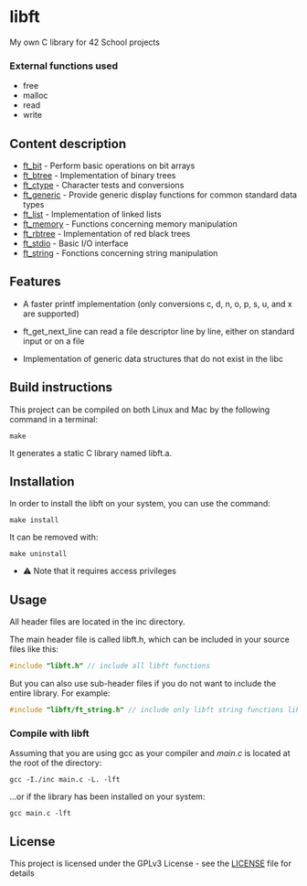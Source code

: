 # libft

My own C library for 42 School projects

### External functions used

- free
- malloc
- read
- write

## Content description

- [ft_bit](inc/libft/ft_bit.h "libft/ft_bit.h") - Perform basic operations on bit arrays
- [ft_btree](inc/libft/ft_btree.h "libft/ft_btree.h") - Implementation of binary trees
- [ft_ctype](inc/libft/ft_ctype.h "libft/ft_ctype.h") - Character tests and conversions
- [ft_generic](inc/libft/ft_generic.h "libft/ft_generic.h") - Provide generic display functions for common standard data types
- [ft_list](inc/libft/ft_list.h "libft/ft_list.h") - Implementation of linked lists
- [ft_memory](inc/libft/ft_memory.h "libft/ft_memory.h") - Functions concerning memory manipulation
- [ft_rbtree](inc/libft/ft_rbtree.h "libft/ft_rbtree.h") - Implementation of red black trees
- [ft_stdio](inc/libft/ft_stdio.h "libft/ft_stdio.h") - Basic I/O interface
- [ft_string](inc/libft/ft_string.h "libft/ft_string.h") - Fonctions concerning string manipulation

## Features

- A faster printf implementation (only conversions c, d, n, o, p, s, u, and x are supported)

- ft_get_next_line can read a file descriptor line by line, either on standard input or on a file

- Implementation of generic data structures that do not exist in the libc

## Build instructions

This project can be compiled on both Linux and Mac by the following command in a terminal:
```shell
make
```

It generates a static C library named libft.a.

## Installation

In order to install the libft on your system, you can use the command:
```shell
make install
```

It can be removed with:
```shell
make uninstall
```

- ⚠️ Note that it requires access privileges

## Usage

All header files are located in the inc directory.

The main header file is called libft.h, which can be included in your source files like this:
```c
#include "libft.h" // include all libft functions
```
But you can also use sub-header files if you do not want to include the entire library.
For example:
```c
#include "libft/ft_string.h" // include only libft string functions like ft_strlen
```

### Compile with libft

Assuming that you are using gcc as your compiler and *main.c* is located at the root of the directory:

```shell
gcc -I./inc main.c -L. -lft
```
...or if the library has been installed on your system:
```shell
gcc main.c -lft
```


## License

This project is licensed under the GPLv3 License - see the [LICENSE](LICENSE) file for details
